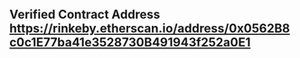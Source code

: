 ## Verified Contract Address https://rinkeby.etherscan.io/address/0x0562B8c0c1E77ba41e3528730B491943f252a0E1
